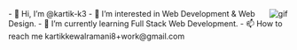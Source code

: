 <img align="right" alt="gif" src="https://i.imgur.com/keeX2Qr.gif">
- 👋 Hi, I’m @kartik-k3
- 👀 I’m interested in Web Development & Web Design.
- 🌱 I’m currently learning Full Stack Web Development.
- 📫 How to reach me kartikkewalramani8+work@gmail.com

<!---
kartik-k3/kartik-k3 is a ✨ special ✨ repository because its `README.md` (this file) appears on your GitHub profile.
You can click the Preview link to take a look at your changes.
--->
